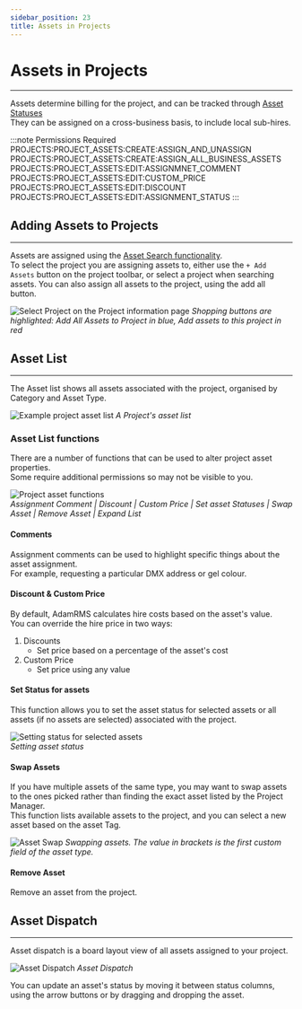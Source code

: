 ```yaml
---
sidebar_position: 23
title: Assets in Projects
---
```


# Assets in Projects
---

Assets determine billing for the project, and can be tracked through [Asset Statuses](../business/business-settings.md#basic-settings)  
They can be assigned on a cross-business basis, to include local sub-hires.

:::note Permissions Required
PROJECTS:PROJECT_ASSETS:CREATE:ASSIGN_AND_UNASSIGN
PROJECTS:PROJECT_ASSETS:CREATE:ASSIGN_ALL_BUSINESS_ASSETS
PROJECTS:PROJECT_ASSETS:EDIT:ASSIGNMNET_COMMENT
PROJECTS:PROJECT_ASSETS:EDIT:CUSTOM_PRICE
PROJECTS:PROJECT_ASSETS:EDIT:DISCOUNT
PROJECTS:PROJECT_ASSETS:EDIT:ASSIGNMENT_STATUS
:::

## Adding Assets to Projects
---
Assets are assigned using the [Asset Search functionality](../assets/finding-assets).  
To select the project you are assigning assets to, either use the `+ Add Assets` button on the project toolbar, or select a project when searching assets.
You can also assign all assets to the project, using the add all button.

![Select Project on the Project information page](/img/tutorial/projects/assets-shopping.png)
*Shopping buttons are highlighted: Add All Assets to Project in blue, Add assets to this project in red*


## Asset List
---

The Asset list shows all assets associated with the project, organised by Category and Asset Type.  

![Example project asset list](/img/tutorial/projects/assets-list.png)
*A Project's asset list*

### Asset List functions

There are a number of functions that can be used to alter project asset properties.  
Some require additional permissions so may not be visible to you.

![Project asset functions](/img/tutorial/projects/assets-functions.png)  
*Assignment Comment | Discount | Custom Price | Set asset Statuses | Swap Asset | Remove Asset | Expand List*

#### Comments
Assignment comments can be used to highlight specific things about the asset assignment.  
For example, requesting a particular DMX address or gel colour.

#### Discount & Custom Price  
By default, AdamRMS calculates hire costs based on the asset's value.   
You can override the hire price in two ways:
1. Discounts
   - Set price based on a percentage of the asset's cost
2. Custom Price
   - Set price using any value

#### Set Status for assets
This function allows you to set the asset status for selected assets or all assets (if no assets are selected) associated with the project. 

![Setting status for selected assets](/img/tutorial/projects/assets-setStatus.png)  
*Setting asset status*

#### Swap Assets
If you have multiple assets of the same type, you may want to swap assets to the ones picked rather than finding the exact asset listed by the Project Manager.  
This function lists available assets to the project, and you can select a new asset based on the asset Tag.

![Asset Swap](/img/tutorial/projects/assets-swap.png)
*Swapping assets. The value in brackets is the first custom field of the asset type.*

#### Remove Asset
Remove an asset from the project.

## Asset Dispatch
---

Asset dispatch is a board layout view of all assets assigned to your project.  

![Asset Dispatch](/img/tutorial/projects/assets-dispatch.png)
*Asset Dispatch*

You can update an asset's status by moving it between status columns, using the arrow buttons or by dragging and dropping the asset. 
